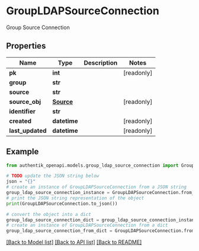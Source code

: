 # GroupLDAPSourceConnection

Group Source Connection

## Properties

Name | Type | Description | Notes
------------ | ------------- | ------------- | -------------
**pk** | **int** |  | [readonly] 
**group** | **str** |  | 
**source** | **str** |  | 
**source_obj** | [**Source**](Source.md) |  | [readonly] 
**identifier** | **str** |  | 
**created** | **datetime** |  | [readonly] 
**last_updated** | **datetime** |  | [readonly] 

## Example

```python
from authentik_openapi.models.group_ldap_source_connection import GroupLDAPSourceConnection

# TODO update the JSON string below
json = "{}"
# create an instance of GroupLDAPSourceConnection from a JSON string
group_ldap_source_connection_instance = GroupLDAPSourceConnection.from_json(json)
# print the JSON string representation of the object
print(GroupLDAPSourceConnection.to_json())

# convert the object into a dict
group_ldap_source_connection_dict = group_ldap_source_connection_instance.to_dict()
# create an instance of GroupLDAPSourceConnection from a dict
group_ldap_source_connection_from_dict = GroupLDAPSourceConnection.from_dict(group_ldap_source_connection_dict)
```
[[Back to Model list]](../README.md#documentation-for-models) [[Back to API list]](../README.md#documentation-for-api-endpoints) [[Back to README]](../README.md)


